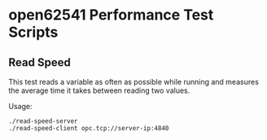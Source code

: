 # open62541 Performance Test Scripts


## Read Speed

This test reads a variable as often as possible while running and
measures the average time it takes between reading two values.

Usage:
```
./read-speed-server
./read-speed-client opc.tcp://server-ip:4840
```

